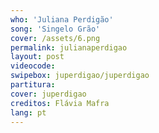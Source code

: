 ```yaml
---
who: 'Juliana Perdigão'
song: 'Singelo Grão'
cover: /assets/6.png
permalink: julianaperdigao
layout: post
videocode: 
swipebox: juperdigao/juperdigao
partitura: 
cover: juperdigao
creditos: Flávia Mafra
lang: pt
---
```

